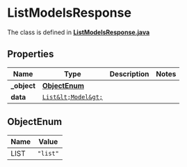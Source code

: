 

# ListModelsResponse

The class is defined in **[ListModelsResponse.java](../../src/main/java/org/openapitools/model/ListModelsResponse.java)**

## Properties

Name | Type | Description | Notes
------------ | ------------- | ------------- | -------------
**_object** | [**ObjectEnum**](#ObjectEnum) |  | 
**data** | [`List&lt;Model&gt;`](Model.md) |  | 

## ObjectEnum

Name | Value
---- | -----
LIST | `"list"`



